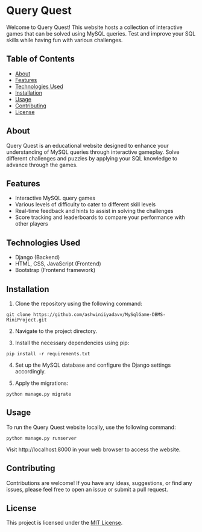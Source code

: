 # Query Quest

Welcome to Query Quest! This website hosts a collection of interactive games that can be solved using MySQL queries. Test and improve your SQL skills while having fun with various challenges.

## Table of Contents

- [About](#about)
- [Features](#features)
- [Technologies Used](#technologies-used)
- [Installation](#installation)
- [Usage](#usage)
- [Contributing](#contributing)
- [License](#license)

## About

Query Quest is an educational website designed to enhance your understanding of MySQL queries through interactive gameplay. Solve different challenges and puzzles by applying your SQL knowledge to advance through the games.

## Features

- Interactive MySQL query games
- Various levels of difficulty to cater to different skill levels
- Real-time feedback and hints to assist in solving the challenges
- Score tracking and leaderboards to compare your performance with other players

## Technologies Used

- Django (Backend)
- HTML, CSS, JavaScript (Frontend)
- Bootstrap (Frontend framework)

## Installation

1. Clone the repository using the following command:

```
git clone https://github.com/ashwiniiyadavv/MySqlGame-DBMS-MiniProject.git
```

2. Navigate to the project directory.

3. Install the necessary dependencies using pip:
```
pip install -r requirements.txt
```

4. Set up the MySQL database and configure the Django settings accordingly.

5. Apply the migrations:
```
python manage.py migrate
```


## Usage

To run the Query Quest website locally, use the following command:
```
python manage.py runserver
```


Visit http://localhost:8000 in your web browser to access the website.

## Contributing

Contributions are welcome! If you have any ideas, suggestions, or find any issues, please feel free to open an issue or submit a pull request.

## License

This project is licensed under the [MIT License](https://opensource.org/licenses/MIT).
